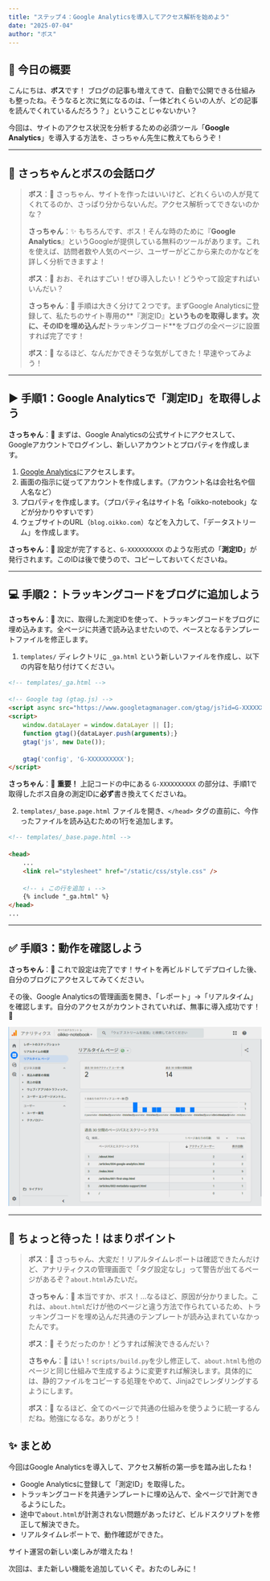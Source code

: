 ```yaml
---
title: "ステップ４：Google Analyticsを導入してアクセス解析を始めよう"
date: "2025-07-04"
author: "ボス"
---
```


## 🎩 今日の概要

こんにちは、**ボス**です！
ブログの記事も増えてきて、自動で公開できる仕組みも整ったね。そうなると次に気になるのは、「一体どれくらいの人が、どの記事を読んでくれているんだろう？」ということじゃないかい？

今回は、サイトのアクセス状況を分析するための必須ツール「**Google Analytics**」を導入する方法を、さっちゃん先生に教えてもらうぞ！

---

## 🤖 さっちゃんとボスの会話ログ

> **ボス**：🎩 さっちゃん、サイトを作ったはいいけど、どれくらいの人が見てくれてるのか、さっぱり分からないんだ。アクセス解析ってできないのかな？
>
> **さっちゃん**：✨ もちろんです、ボス！そんな時のために『**Google Analytics**』というGoogleが提供している無料のツールがあります。これを使えば、訪問者数や人気のページ、ユーザーがどこから来たのかなどを詳しく分析できますよ！
>
> **ボス**：🎩 おお、それはすごい！ぜひ導入したい！どうやって設定すればいいんだい？
>
> **さっちゃん**：🤖 手順は大きく分けて２つです。まずGoogle Analyticsに登録して、私たちのサイト専用の**『測定ID』**というものを取得します。次に、そのIDを埋め込んだ**トラッキングコード**をブログの全ページに設置すれば完了です！
>
> **ボス**：🎩 なるほど、なんだかできそうな気がしてきた！早速やってみよう！

---

## ▶️ 手順1：Google Analyticsで「測定ID」を取得しよう

**さっちゃん**：🤖 まずは、Google Analyticsの公式サイトにアクセスして、Googleアカウントでログインし、新しいアカウントとプロパティを作成します。

1.  [Google Analytics](https://analytics.google.com/)にアクセスします。
2.  画面の指示に従ってアカウントを作成します。（アカウント名は会社名や個人名など）
3.  プロパティを作成します。（プロパティ名はサイト名「oikko-notebook」などが分かりやすいです）
4.  ウェブサイトのURL（`blog.oikko.com`）などを入力して、「データストリーム」を作成します。

**さっちゃん**：🤖 設定が完了すると、`G-XXXXXXXXXX` のような形式の「**測定ID**」が発行されます。このIDは後で使うので、コピーしておいてくださいね。

---

## 💻 手順2：トラッキングコードをブログに追加しよう

**さっちゃん**：🤖 次に、取得した測定IDを使って、トラッキングコードをブログに埋め込みます。全ページに共通で読み込ませたいので、ベースとなるテンプレートファイルを修正します。

1.  `templates/` ディレクトリに `_ga.html` という新しいファイルを作成し、以下の内容を貼り付けてください。

```html
<!-- templates/_ga.html -->

<!-- Google tag (gtag.js) -->
<script async src="https://www.googletagmanager.com/gtag/js?id=G-XXXXXXXXXX"></script>
<script>
    window.dataLayer = window.dataLayer || [];
    function gtag(){dataLayer.push(arguments);}
    gtag('js', new Date());

    gtag('config', 'G-XXXXXXXXXX');
</script>
```

**さっちゃん**：🤖 **重要！** 上記コードの中にある `G-XXXXXXXXXX` の部分は、手順1で取得したボス自身の測定IDに**必ず**書き換えてくださいね。

2.  `templates/_base.page.html` ファイルを開き、`</head>` タグの直前に、今作ったファイルを読み込むための1行を追加します。

```html
<!-- templates/_base.page.html -->

<head>
    ...
    <link rel="stylesheet" href="/static/css/style.css" />
    
    <!-- ↓ この行を追加 ↓ -->
    {% include "_ga.html" %}
</head>
...
```

---

## ✅ 手順3：動作を確認しよう

**さっちゃん**：🤖 これで設定は完了です！サイトを再ビルドしてデプロイした後、自分のブログにアクセスしてみてください。

その後、Google Analyticsの管理画面を開き、「レポート」→「リアルタイム」を確認します。自分のアクセスがカウントされていれば、無事に導入成功です！🎉

![Google Analyticsの測定ID画面の画像](/static/images/analytics.png)

---

## 🤔 ちょっと待った！はまりポイント

> **ボス**：🎩 さっちゃん、大変だ！リアルタイムレポートは確認できたんだけど、アナリティクスの管理画面で「タグ設定なし」って警告が出てるページがあるぞ？`about.html`みたいだ。
>
> **さっちゃん**：🤖 本当ですか、ボス！…なるほど、原因が分かりました。これは、`about.html`だけが他のページと違う方法で作られているため、トラッキングコードを埋め込んだ共通のテンプレートが読み込まれていなかったんです。
>
> **ボス**：🎩 そうだったのか！どうすれば解決できるんだい？
>
> **さちゃん**：🤖 はい！`scripts/build.py`を少し修正して、`about.html`も他のページと同じ仕組みで生成するように変更すれば解決します。具体的には、静的ファイルをコピーする処理をやめて、Jinja2でレンダリングするようにします。
>
> **ボス**：🎩 なるほど、全てのページで共通の仕組みを使うように統一するんだね。勉強になるな。ありがとう！


## ✨ まとめ

今回はGoogle Analyticsを導入して、アクセス解析の第一歩を踏み出したね！

* Google Analyticsに登録して「測定ID」を取得した。
* トラッキングコードを共通テンプレートに埋め込んで、全ページで計測できるようにした。
* 途中で`about.html`が計測されない問題があったけど、ビルドスクリプトを修正して解決できた。
* リアルタイムレポートで、動作確認ができた。

サイト運営の新しい楽しみが増えたね！

次回は、また新しい機能を追加していくぞ。おたのしみに！
